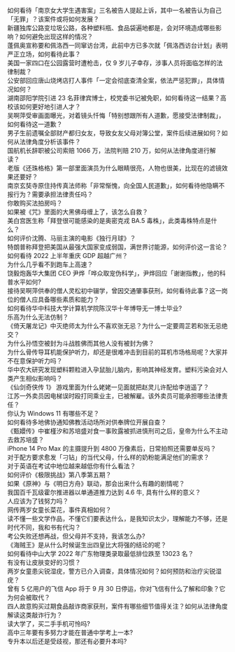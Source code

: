 如何看待「南京女大学生遇害案」三名被告人提起上诉，其中一名被告认为自己「无罪」？该案件或将如何发展？  
新疆独库公路变垃圾公路，各种塑料瓶、食品袋遍地都是，会对环境造成哪些影响？如何避免出现这样的情况？  
蓬佩奥宣称要和佩洛西一同窜访台湾，此前中方已多次就「佩洛西访台计划」表明严正立场，如何看待此事？  
美国一家四口在公园露营时遭枪击，仅 9 岁儿子幸存，涉事人员将面临怎样的法律制裁？  
公安部回应唐山烧烤店打人事件「一定会彻底查清全案，依法严惩犯罪」，具体情况如何？  
湖南邵阳学院引进 23 名菲律宾博士，校党委书记被免职，如何看待这一结果？高校该如何更好地引进人才？  
吴啊萍受审画面曝光，对着镜头忏悔「特别想跟所有人道歉，愿接受法律制裁」，如何看待这一道歉？  
男子生前遗嘱全部财产都归女友，导致女友父母对簿公堂，案件后续进展如何？如何从法律角度分析该事件？  
国航机长辞职被公司索赔 1066 万，法院判赔 210 万，如何从法律角度进行解读？  
老版《还珠格格》第一部里面演员为什么眼睛很亮，人物也很美，比现在的滤镜效果还要好？  
南京玄奘寺原住持传真法师称「非常惭愧，向全国人民道歉」，如何看待他隐瞒不报行为？需要承担法律责任吗？  
你敢购买法拍房吗？  
如果被《咒》里面的大黑佛母缠上了，该怎么自救？  
美白宫医生称「拜登很可能感染的是奥密克戎 BA.5 毒株」，此类毒株特点是什么？  
如何评价沈腾、马丽主演的电影《独行月球》？  
特朗普称拜登把美国从最强大国家变成弱国，满世界讨能源，如何评价这一言论？  
如何看待 2022 上半年重庆 GDP 超越广州？  
为什么几乎看不到跑车上高速？  
饶毅炮轰华大集团 CEO 尹烨「哗众取宠伪科学」，尹烨回应「谢谢指教」，他的科普水平如何?  
接待吴啊萍供奉的僧人灵松初中辍学，曾因交通肇事获刑，如何看待此事？这一岗位的僧人应具备哪些素质和能力？  
如何看待华中科技大学计算机学院陈汉华十年博导无一博士毕业?  
乐高为什么无法仿制？  
《倚天屠龙记》中灭绝师太为什么不喜欢张无忌？为什么一定要周芷若和张无忌绝交？  
为什么孙悟空被封为斗战胜佛而其他人没有被封为佛？  
为什么骨传导耳机能保护听力，却还是很难冲击到目前的耳机市场格局呢？大家并不在意保护听力吗？  
华中农大研究发现塑料颗粒进入孕鼠胎儿脑内，影响其神经发育。塑料污染会对人类产生相似影响吗？  
《仙剑奇侠传 1》 游戏里面为什么姥姥一见面就把赵灵儿许配给李逍遥了？  
江苏一外卖员因电梯误时殴打同乘业主，已被解雇。该外卖员可能承担哪些法律责任？  
你认为 Windows 11 有哪些不足？  
如何看待多地佛协通知佛教活动场所对供奉牌位开展自查？  
《甄嬛传》中崔槿汐和苏培盛对食一事败露被抓进慎刑司之后，皇帝为什么不主动去救苏培盛？  
iPhone 14 Pro Max 的主摄提升到 4800 万像素后，日常拍照还需要单反吗？  
对于配方要求愈发「刁钻」的当代父母，什么样的奶粉能满足他们的需求？  
对于英语在考试中地位越来越低你有什么看法？  
如何评价《极限挑战》第八季第五期？  
如果《原神》与《明日方舟》联动，那会出来什么有趣的剧情呢？  
我国百千瓦级霍尔推进器以单通道推力达到 4.6 牛, 具有什么样的意义？  
人应该为了钱努力吗？  
网传两岁女童长菜花，事件真相如何？  
读不懂一些文学作品，不懂它们要表达什么，是我知识太少，理解能力不够，还是时代不同，我和书有代沟？  
考公失败还想再战，但父母并不支持，我该怎么办?  
《海贼王》是从什么时候诞生出四皇比大将强的结论的呢？  
如何看待中山大学 2022 年广东物理类录取最低排位跌至 13023 名？  
有没有让皮肤变好的习惯？  
两岁女童患尖锐湿疣，警方已介入调查，具体情况如何？如何预防和治疗尖锐湿疣？  
曾有 5 亿用户的飞信 App 将于 9 月 30 日停运，你对飞信有什么了解和印象？它为何会被取代？  
四人故意购买过期食品敲诈商家获刑，案件有哪些细节值得关注？如何从法律角度解读这类敲诈行为？  
读大学了，买二手手机可怜吗?  
高中三年要有多努力才能在普通中学考上一本?  
专升本以后还是受歧视，那还有必要升本吗?  
